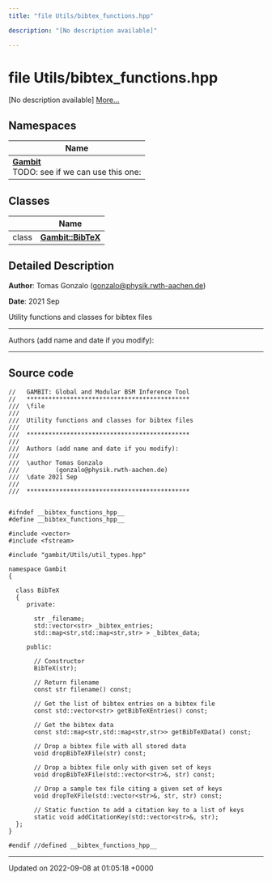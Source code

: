 ```yaml
---
title: "file Utils/bibtex_functions.hpp"

description: "[No description available]"

---
```


# file Utils/bibtex_functions.hpp

[No description available] [More...](#detailed-description)

## Namespaces

| Name           |
| -------------- |
| **[Gambit](/documentation/code/namespaces/namespacegambit/)** <br>TODO: see if we can use this one:  |

## Classes

|                | Name           |
| -------------- | -------------- |
| class | **[Gambit::BibTeX](/documentation/code/classes/classgambit_1_1bibtex/)**  |

## Detailed Description


**Author**: Tomas Gonzalo ([gonzalo@physik.rwth-aachen.de](mailto:gonzalo@physik.rwth-aachen.de)) 

**Date**: 2021 Sep

Utility functions and classes for bibtex files



------------------

Authors (add name and date if you modify):



------------------




## Source code

```
//   GAMBIT: Global and Modular BSM Inference Tool
//   *********************************************
///  \file
///
///  Utility functions and classes for bibtex files
///
///  *********************************************
///
///  Authors (add name and date if you modify):
///
///  \author Tomas Gonzalo
///          (gonzalo@physik.rwth-aachen.de)
///  \date 2021 Sep
///
///  *********************************************


#ifndef __bibtex_functions_hpp__
#define __bibtex_functions_hpp__

#include <vector>
#include <fstream>

#include "gambit/Utils/util_types.hpp"

namespace Gambit
{

  class BibTeX
  {
     private:

       str _filename;
       std::vector<str> _bibtex_entries;
       std::map<str,std::map<str,str> > _bibtex_data;

     public:

       // Constructor
       BibTeX(str);

       // Return filename
       const str filename() const;

       // Get the list of bibtex entries on a bibtex file
       const std::vector<str> getBibTeXEntries() const;

       // Get the bibtex data
       const std::map<str,std::map<str,str>> getBibTeXData() const;

       // Drop a bibtex file with all stored data
       void dropBibTeXFile(str) const;

       // Drop a bibtex file only with given set of keys
       void dropBibTeXFile(std::vector<str>&, str) const;

       // Drop a sample tex file citing a given set of keys
       void dropTeXFile(std::vector<str>&, str, str) const;

       // Static function to add a citation key to a list of keys
       static void addCitationKey(std::vector<str>&, str);
  };
}

#endif //defined __bibtex_functions_hpp__
```


-------------------------------

Updated on 2022-09-08 at 01:05:18 +0000
